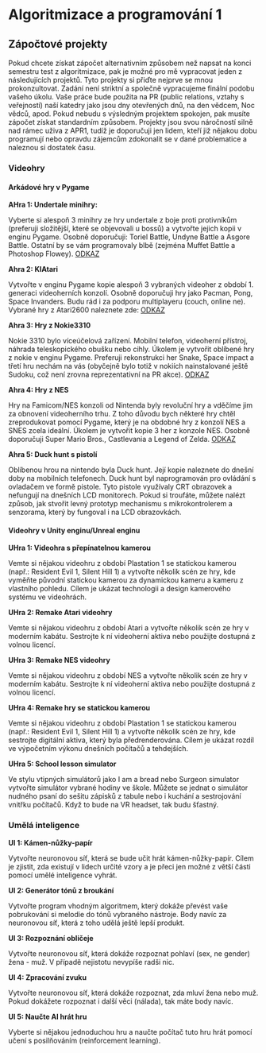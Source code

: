 # Algoritmizace a programování 1

## Zápočtové projekty

Pokud chcete získat zápočet alternativním způsobem než napsat na konci semestru test z algoritmizace, pak je možné pro mě vypracovat jeden z následujících projektů. Tyto projekty si přiďte nejprve se mnou prokonzultovat. Zadání není striktní a společně vypracujeme finální podobu vašeho úkolu. Vaše práce bude použita na PR (public relations, vztahy s veřejností) naší katedry jako jsou dny otevřených dnů, na den vědcem, Noc vědců, apod. Pokud nebudu s výsledným projektem spokojen, pak musíte zápočet získat standardním způsobem. Projekty jsou svou náročností silně nad rámec uživa z APR1, tudíž je doporučuji jen lidem, kteří již nějakou dobu programují nebo opravdu zájemcům zdokonalit se v dané problematice a naleznou si dostatek času.

### Videohry

#### Arkádové hry v Pygame

**AHra 1: Undertale minihry:**

Vyberte si alespoň 3 minihry ze hry undertale z boje proti protivníkům (preferuji složitější, které se objevovali u bossů) a vytvořte jejich kopii v enginu Pygame. Osobně doporučuji: Toriel Battle, Undyne Battle a Asgore Battle. Ostatní by se vám programovaly blbě (zejména Muffet Battle a Photoshop Flowey).
[ODKAZ](https://www.youtube.com/watch?v=u7Elm055MrY)

**Ahra 2: KIAtari**

Vytvořte v enginu Pygame kopie alespoň 3 vybraných videoher z období 1. generaci videoherních konzolí. Osobně doporučuji hry jako Pacman, Pong, Space Invanders. Budu rád i za podporu multiplayeru (couch, online ne). Vybrané hry z Atari2600 naleznete zde: [ODKAZ](https://retrododo.com/best-atari-2600-games/)

**Ahra 3: Hry z Nokie3310**

Nokie 3310 bylo víceúčelová zařízení. Mobilní telefon, videoherní přístroj, náhrada teleskopického obušku nebo cihly. Úkolem je vytvořit oblíbené hry z nokie v enginu Pygame. Preferuji rekonstrukci her Snake, Space impact a třetí hru nechám na vás (obyčejně bylo totiž v nokiích nainstalované ještě Sudoku, což není zrovna reprezentativní na PR akce). [ODKAZ](https://www.youtube.com/watch?v=rKhEas_pAT4)

**Ahra 4: Hry z NES**

Hry na Famicom/NES konzoli od Nintenda byly revoluční hry a vděčíme jim za obnovení videoherního trhu. Z toho důvodu bych některé hry chtěl zreprodukovat pomocí Pygame, který je na obdobné hry z konzolí NES a SNES zcela ideální. Úkolem je vytvořit kopie 3 her z konzole NES. Osobně doporučuji Super Mario Bros., Castlevania a Legend of Zelda. [ODKAZ](https://www.denofgeek.com/games/best-nes-games-all-time-ever/)

**Ahra 5: Duck hunt s pistolí**

Oblíbenou hrou na nintendo byla Duck hunt. Její kopie naleznete do dnešní doby na mobilních telefonech. Duck hunt byl naprogramován pro ovládání s ovladačem ve formě pistole. Tyto pistole využívaly CRT obrazovek a nefungují na dnešních LCD monitorech. Pokud si troufáte, můžete nalézt způsob, jak stvořit levný prototyp mechanismu s mikrokontrolerem a senzorama, který by fungoval i na LCD obrazovkách.

#### Videohry v Unity enginu/Unreal enginu

**UHra 1: Videohra s přepínatelnou kamerou**

 Vemte si nějakou videohru z období Plastation 1 se statickou kamerou (např.: Resident Evil 1, Silent Hill 1) a vytvořte několik scén ze hry, kde vyměňte původní statickou kamerou za dynamickou kameru a kameru z vlastního pohledu. Cílem je ukázat technologii a design kamerového systému ve videohrách.

**UHra 2: Remake Atari videohry**

Vemte si nějakou videohru z období Atari a vytvořte několik scén ze hry v moderním kabátu. Sestrojte k ní videoherní aktiva nebo použijte dostupná z volnou licencí.

**UHra 3: Remake NES videohry**

Vemte si nějakou videohru z období NES a vytvořte několik scén ze hry v moderním kabátu. Sestrojte k ní videoherní aktiva nebo použijte dostupná z volnou licencí.

**UHra 4: Remake hry se statickou kamerou**

Vemte si nějakou videohru z období Plastation 1 se statickou kamerou (např.: Resident Evil 1, Silent Hill 1) a vytvořte několik scén ze hry, kde sestrojte digitální aktiva, který byla předrenderována. Cílem je ukázat rozdíl ve výpočetním výkonu dnešních počítačů a tehdejších.

**UHra 5: School lesson simulator**

Ve stylu vtipných simulátorů jako I am a bread nebo Surgeon simulator vytvořte simulátor vybrané hodiny ve škole. Můžete se jednat o simulátor nudného psaní do sešitu zápisků z tabule nebo i kuchání a sestrojování vnitřku počítačů. Když to bude na VR headset, tak budu šťastný.

### Umělá inteligence

**UI 1: Kámen-nůžky-papír**

Vytvořte neuronovou síť, která se bude učit hrát kámen-nůžky-papír. Cílem je zjistit, zda existují v lidech určité vzory a je přeci jen možné z větší části pomocí umělé inteligence vyhrát.

**UI 2: Generátor tónů z broukání**

Vytvořte program vhodným algoritmem, který dokáže převést vaše pobrukování si melodie do tónů vybraného nástroje. Body navíc za neuronovou síť, která z toho udělá ještě lepší produkt.

**UI 3: Rozpoznání obličeje**

Vytvořte neuronovou síť, která dokáže rozpoznat pohlaví (sex, ne gender) žena - muž. V případě nejistotu nevypíše radši nic.  

**UI 4: Zpracování zvuku**

Vytvořte neuronovou síť, která dokáže rozpoznat, zda mluví žena nebo muž. Pokud dokážete rozpoznat i další věci (nálada), tak máte body navíc.

**UI 5: Naučte AI hrát hru**

Vyberte si nějakou jednoduchou hru a naučte počítač tuto hru hrát pomocí učení s posilňováním (reinforcement learning).